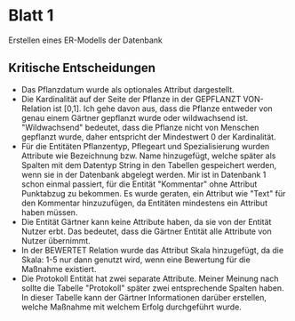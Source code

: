 # Blatt 1

Erstellen eines ER-Modells der Datenbank

## Kritische Entscheidungen

- Das Pflanzdatum wurde als optionales Attribut dargestellt.
- Die Kardinalität auf der Seite der Pflanze in der GEPFLANZT VON-Relation ist [0,1]. Ich gehe davon aus, dass die Pflanze entweder von genau einem Gärtner gepflanzt wurde oder wildwachsend ist. "Wildwachsend" bedeutet, dass die Pflanze nicht von Menschen gepflanzt wurde, daher entspricht der Mindestwert 0 der Kardinalität.
- Für die Entitäten Pflanzentyp, Pflegeart und Spezialisierung wurden Attribute wie Bezeichnung bzw. Name hinzugefügt, welche später als Spalten mit dem Datentyp String in den Tabellen gespeichert werden, wenn sie in der Datenbank abgelegt werden. Mir ist in Datenbank 1 schon einmal passiert, für die Entität "Kommentar" ohne Attribut Punktabzug zu bekommen. Es wurde geraten, ein Attribut wie "Text" für den Kommentar hinzuzufügen, da Entitäten mindestens ein Attribut haben müssen.
- Die Entität Gärtner kann keine Attribute haben, da sie von der Entität Nutzer erbt. Das bedeutet, dass die Gärtner Entität alle Attribute von Nutzer übernimmt.
- In der BEWERTET Relation wurde das Attribut Skala hinzugefügt, da die Skala: 1-5 nur dann genutzt wird, wenn eine Bewertung für die Maßnahme existiert.
- Die Protokoll Entität hat zwei separate Attribute. Meiner Meinung nach sollte die Tabelle "Protokoll" später zwei entsprechende Spalten haben.  In dieser Tabelle kann der Gärtner Informationen darüber erstellen, welche Maßnahme mit welchem Erfolg durchgeführt wurde.





